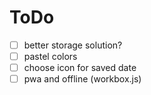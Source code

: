 # ToDo

- [ ] better storage solution?
- [ ] pastel colors
- [ ] choose icon for saved date
- [ ] pwa and offline (workbox.js)
